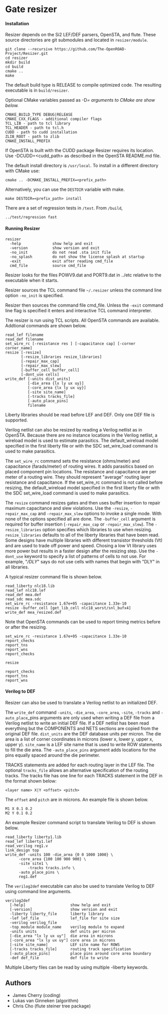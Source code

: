# Gate resizer

#### Installation

Resizer depends on the Si2 LEF/DEF parsers, OpenSTA, and flute. These
source directories are git submodules and located in `resizer/module`.

```
git clone --recursive https://github.com/The-OpenROAD-Project/Resizer.git
cd resizer
mkdir build
cd build
cmake ..
make
```

The default build type is RELEASE to compile optimized code.
The resulting executable is in `build/resizer`.

Optional CMake variables passed as -D<var>=<value> arguments to CMake are show below.

```
CMAKE_BUILD_TYPE DEBUG|RELEASE
CMAKE_CXX_FLAGS - additional compiler flags
TCL_LIB - path to tcl library
TCL_HEADER - path to tcl.h
CUDD - path to cudd installation
ZLIB_ROOT - path to zlib
CMAKE_INSTALL_PREFIX
```

If OpenSTA is built with the CUDD package Resizer requires its location.
Use -DCUDD=<cudd_path> as described in the OpenSTA README.md file.

The default install directory is `/usr/local`.
To install in a different directory with CMake use:

```
cmake .. -DCMAKE_INSTALL_PREFIX=<prefix_path>
```

Alternatively, you can use the `DESTDIR` variable with make.

```
make DESTDIR=<prefix_path> install
```

There are a set of regression tests in `/test`.
From `/build`,

```
../test/regression fast
```

#### Running Resizer

```
resizer
  -help              show help and exit
  -version           show version and exit
  -no_init           do not read .sta init file
  -no_splash         do not show the license splash at startup
  -exit              exit after reading cmd_file
  cmd_file           source cmd_file
```

Resizer looks for the files POWV9.dat and PORT9.dat in ../etc relative
to the executable when it starts.

Resizer sources the TCL command file `~/.resizer` unless the command
line option `-no_init` is specified.

Resizer then sources the command file cmd_file. Unless the `-exit`
command line flag is specified it enters and interactive TCL command
interpreter.

The resizer is run using TCL scripts. All OpenSTA commands are available.
Addtional commands are shown below.

```
read_lef filename
read_def filename
set_wire_rc [-resistance res ] [-capacitance cap] [-corner corner_name]
resize [-resize]
       [-resize_libraries resize_libraries]
       [-repair_max_cap]
       [-repair_max_slew]
       [-buffer_cell buffer_cell]
       [-dont_use cells]
write_def [-units dist_units]
          [-die_area {lx ly ux uy}]
          [-core_area {lx ly ux uy}]
          [-site site_name]
          [-tracks tracks_file]
          [-auto_place_pins]
          filename
```

Liberty libraries should be read before LEF and DEF. Only one DEF file
is supported.

Verilog netlist can also be resized by reading a Verilog netlist as in
OpenSTA. Because there are no instance locations in the Verilog
netlist, a wireload model is used to estimate parasitics.  The
default_wireload model specified in the first liberty file or with the
SDC set_wire_load command is used to make parasitics.

The `set_wire_rc` command sets the resistance (ohms/meter) and
capacitance (farads/meter) of routing wires. It adds parasitics based
on placed component pin locations. The resistance and capacitance are
per meter of a routing wire. They should represent "average" routing
layer resistance and capacitance. If the set_wire_rc command is not
called before resizing, the default_wireload model specified in the
first liberty file or with the SDC set_wire_load command is used to
make parasitics.

The `resize` command resizes gates and then uses buffer insertion to
repair maximum capacitance and slew violations. Use the `-resize`,
`-repair_max_cap` and `-repair_max_slew` options to invoke a single
mode. With none of the options specified all are done. The
`-buffer_cell` argument is required for buffer insertion
(`-repair_max_cap` or `-repair_max_slew`). The `-resize_libraries`
option specifies which libraries to use when
resizing. `resize_libraries` defaults to all of the liberty libraries
that have been read. Some designs have multiple libraries with
different transistor thresholds (Vt) and are used to trade off power
and speed. Chosing a low Vt library uses more power but results in a
faster design after the resizing step. Use the `-dont_use` keyword to
specify a list of patterns of cells to not use. For example, "*/DLY*"
says do not use cells with names that begin with "DLY" in all
libraries.

A typical resizer command file is shown below.

```
read_liberty nlc18.lib
read_lef nlc18.lef
read_def mea.def
read_sdc mea.sdc
set_wire_rc -resistance 1.67e+05 -capacitance 1.33e-10
resize -buffer_cell [get_lib_cell nlc18_worst/snl_bufx4]
write_def mea_resized.def
```

Note that OpenSTA commands can be used to report timing metrics before
or after the resizing.

```
set_wire_rc -resistance 1.67e+05 -capacitance 1.33e-10
report_checks
report_tns
report_wns
report_checks

resize

report_checks
report_tns
report_wns
```

#### Verilog to DEF

Resizer can also be used to translate a Verilog netlist to an
initialized DEF.

The `write_def` command `-units`, `-die_area`, `-core_area`, `-site`,
`-tracks` and `-auto_place`_pins arguments are only used when writing
a DEF file from a Verilog netlist to write an initial DEF file. If a
DEF netlist has been read everything but the COMPONENTS and NETS
sections are copied from the original DEF file.  `dist_units` are the
DEF database units per micron. The die area is a list of corner
coordinates in microns (lower x, lower y, upper x, upper
y). `site_name` is a LEF site name that is used to write ROW
statements to fill the die area.  The `-auto_place_pins` argument adds
locations for the pins equally spaced around the die perimeter.

TRACKS statements are added for each routing layer in the LEF file.
The optional `tracks_file` allows an alternative specification of the
routing tracks. The tracks file has one line for each TRACKS statement
in the DEF in the format shown below:

```
<layer name> X|Y <offset> <pitch>
```

The `offset` and `pitch` are in microns. An example file is shown below.

```
M1 X 0.1 0.2
M2 Y 0.1 0.2
```

An example Resizer command script to translate Verilog to DEF is shown
below.

```
read_liberty liberty1.lib
read_lef liberty1.lef
read_verilog reg1.v
link_design top
write_def -units 100 -die_area {0 0 1000 1000} \
	  -core_area {100 100 900 900} \
	  -site site1 \
          -tracks tracks.info \
	  -auto_place_pins \
	  reg1.def
```

The `verilog2def` executable can also be used to translate Verilog to
DEF using command line arguments.

```
verilog2def
  [-help]                    show help and exit
  [-version]                 show version and exit
  -liberty liberty_file      liberty library
  -lef lef_file              lef_file for site size
  -verilog verilog_file     
  -top_module module_name    verilog module to expand
  -units units               def units per micron
  [-die_area "lx ly ux uy"]  die area in microns
  [-core_area "lx ly ux uy"] core area in microns
  [-site site_name]          LEF site name for ROWS
  [-tracks tracks_file]      routing track specification
  [-auto_place_pins]         place pins around core area boundary
  -def def_file              def file to write
```

Multiple Liberty files can be read by using multiple -liberty keywords.

## Authors

* James Cherry (coding)
* Lukas van Ginneken (algorithm)
* Chris Cho (flute steiner tree package)
